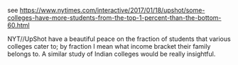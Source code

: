 see https://www.nytimes.com/interactive/2017/01/18/upshot/some-colleges-have-more-students-from-the-top-1-percent-than-the-bottom-60.html

NYT//UpShot have a beautiful peace on the fraction of students that various colleges cater to;
by fraction I mean what income bracket their family belongs to. A similar study of
Indian colleges would be really insightful.
